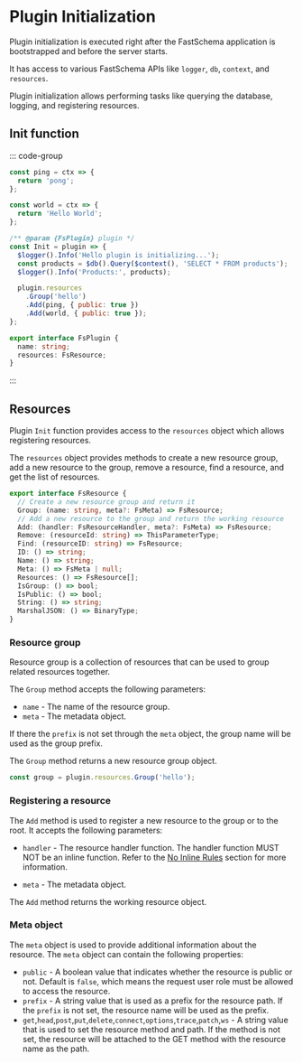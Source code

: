 # Plugin Initialization

Plugin initialization is executed right after the FastSchema application is bootstrapped and before the server starts.

It has access to various FastSchema APIs like `logger`, `db`, `context`, and `resources`.

Plugin initialization allows performing tasks like querying the database, logging, and registering resources.

## Init function

::: code-group

```js [plugin.js]
const ping = ctx => {
  return 'pong';
};

const world = ctx => {
  return 'Hello World';
};

/** @param {FsPlugin} plugin */
const Init = plugin => {
  $logger().Info('Hello plugin is initializing...');
  const products = $db().Query($context(), 'SELECT * FROM products');
  $logger().Info('Products:', products);

  plugin.resources
    .Group('hello')
    .Add(ping, { public: true })
    .Add(world, { public: true });
};
```

```ts [types.d.ts]
export interface FsPlugin {
  name: string;
  resources: FsResource;
}

```
:::

## Resources

Plugin `Init` function provides access to the `resources` object which allows registering resources.

The `resources` object provides methods to create a new resource group, add a new resource to the group, remove a resource, find a resource, and get the list of resources.

```ts
export interface FsResource {
  // Create a new resource group and return it
  Group: (name: string, meta?: FsMeta) => FsResource;
  // Add a new resource to the group and return the working resource
  Add: (handler: FsResourceHandler, meta?: FsMeta) => FsResource;
  Remove: (resourceId: string) => ThisParameterType;
  Find: (resourceID: string) => FsResource;
  ID: () => string;
  Name: () => string;
  Meta: () => FsMeta | null;
  Resources: () => FsResource[];
  IsGroup: () => bool;
  IsPublic: () => bool;
  String: () => string;
  MarshalJSON: () => BinaryType;
}
```

### Resource group

Resource group is a collection of resources that can be used to group related resources together.

The `Group` method accepts the following parameters:

- `name` - The name of the resource group.
- `meta` - The metadata object.

If there the `prefix` is not set through the `meta` object, the group name will be used as the group prefix.

The `Group` method returns a new resource group object.

```js
const group = plugin.resources.Group('hello');
```

### Registering a resource

The `Add` method is used to register a new resource to the group or to the root. It accepts the following parameters:

- `handler` - The resource handler function. The handler function MUST NOT be an inline function. Refer to the [No Inline Rules](/docs/plugins/rules#no-inlining) section for more information.

- `meta` - The metadata object.

The `Add` method returns the working resource object.

### Meta object

The `meta` object is used to provide additional information about the resource. The `meta` object can contain the following properties:

- `public` - A boolean value that indicates whether the resource is public or not. Default is `false`, which means the request user role must be allowed to access the resource.
- `prefix` - A string value that is used as a prefix for the resource path. If the `prefix` is not set, the resource name will be used as the prefix.
- `get`,`head`,`post`,`put`,`delete`,`connect`,`options`,`trace`,`patch`,`ws` - A string value that is used to set the resource method and path. If the method is not set, the resource will be attached to the GET method with the resource name as the path.

